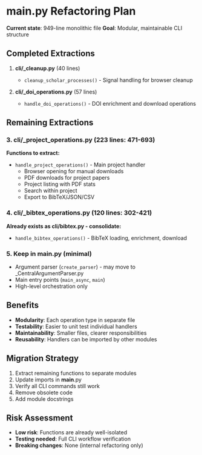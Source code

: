 # __main__.py Refactoring Plan

**Current state**: 949-line monolithic file
**Goal**: Modular, maintainable CLI structure

## Completed Extractions

1. **cli/_cleanup.py** (40 lines)
   - `cleanup_scholar_processes()` - Signal handling for browser cleanup

2. **cli/_doi_operations.py** (57 lines)
   - `handle_doi_operations()` - DOI enrichment and download operations

## Remaining Extractions

### 3. cli/_project_operations.py (223 lines: 471-693)
**Functions to extract:**
- `handle_project_operations()` - Main project handler
  - Browser opening for manual downloads
  - PDF downloads for project papers
  - Project listing with PDF stats
  - Search within project
  - Export to BibTeX/JSON/CSV

### 4. cli/_bibtex_operations.py (120 lines: 302-421)
**Already exists as cli/bibtex.py - consolidate:**
- `handle_bibtex_operations()` - BibTeX loading, enrichment, download

### 5. Keep in __main__.py (minimal)
- Argument parser (`create_parser`) - may move to _CentralArgumentParser.py
- Main entry points (`main_async`, `main`)
- High-level orchestration only

## Benefits

- **Modularity**: Each operation type in separate file
- **Testability**: Easier to unit test individual handlers
- **Maintainability**: Smaller files, clearer responsibilities
- **Reusability**: Handlers can be imported by other modules

## Migration Strategy

1. Extract remaining functions to separate modules
2. Update imports in __main__.py
3. Verify all CLI commands still work
4. Remove obsolete code
5. Add module docstrings

## Risk Assessment

- **Low risk**: Functions are already well-isolated
- **Testing needed**: Full CLI workflow verification
- **Breaking changes**: None (internal refactoring only)
